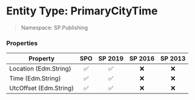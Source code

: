 # Entity Type: PrimaryCityTime

> Namespace: SP.Publishing

### Properties

Property | SPO | SP 2019 | SP 2016 | SP 2013
----------|:---:|:-------:|:-------:|:-------:
Location (Edm.String) | ✅ | ✅ | ❌ | ❌
Time (Edm.String) | ✅ | ✅ | ❌ | ❌
UtcOffset (Edm.String) | ✅ | ✅ | ❌ | ❌